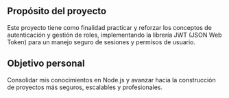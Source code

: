 ## Propósito del proyecto

Este proyecto tiene como finalidad practicar y reforzar los conceptos de autenticación y gestión de roles, implementando la librería JWT (JSON Web Token) para un manejo seguro de sesiones y permisos de usuario.

## Objetivo personal

Consolidar mis conocimientos en Node.js y avanzar hacia la construcción de proyectos más seguros, escalables y profesionales.
